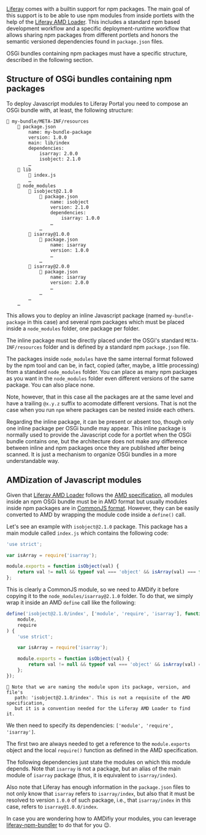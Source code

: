 [Liferay](https://github.com/liferay/liferay-portal) comes with a builtin support for npm packages. The main goal of this support is to be able to use npm modules from inside portlets with the help of the [Liferay AMD Loader](https://github.com/liferay/liferay-amd-loader). This includes a standard npm based development workflow and a specific deployment-runtime workflow that allows sharing npm packages from different portlets and honors the semantic versioned dependencies found in `package.json` files.

OSGi bundles containing npm packages must have a specific structure, described in the following section.

## Structure of OSGi bundles containing npm packages

To deploy Javascript modules to Liferay Portal you need to compose an OSGi bundle with, at least, the following structure:

```
📂 my-bundle/META-INF/resources
    📄 package.json
        name: my-bundle-package
        version: 1.0.0
        main: lib/index
        dependencies:
            isarray: 2.0.0
            isobject: 2.1.0
        …
    📂 lib
        📄 index.js
        …
    📂 node_modules
        📂 isobject@2.1.0
            📄 package.json
                name: isobject
                version: 2.1.0
                dependencies:
                    isarray: 1.0.0
                …
            …
        📂 isarray@1.0.0
            📄 package.json
                name: isarray
                version: 1.0.0
                …
            …
        📂 isarray@2.0.0
            📄 package.json
                name: isarray
                version: 2.0.0
                …
            …
        …
    …
```

This allows you to deploy an inline Javascript package (named `my-bundle-package` in this case) and several npm packages which must be placed inside a `node_modules` folder, one package per folder.

The inline package must be directly placed under the OSGi's standard `META-INF/resources` folder and is defined by a standard npm `package.json` file.

The packages inside `node_modules` have the same internal format followed by the npm tool and can be, in fact, copied (after, maybe, a little processing) from a standard `node_modules` folder. You can place as many npm packages as you want in the `node_modules` folder even different versions of the same package. You can also place none.

Note, however, that in this case all the packages are at the same level and have a trailing `@x.y.z` suffix to acomodate different versions. That is not the case when you run `npm` where packages can be nested inside each others.

Regarding the inline package, it can be present or absent too, though only one inline package per OSGi bundle may appear. This inline package is normally used to provide the Javascript code for a portlet when the OSGi bundle contains one, but the architecture does not make any difference between inline and npm packages once they are published after being scanned. It is just a mechanism to organize OSGi bundles in a more understandable way.

## AMDization of Javascript modules

Given that [Liferay AMD Loader](https://github.com/liferay/liferay-amd-loader) follows the [AMD specification](https://github.com/amdjs/amdjs-api/blob/master/AMD.md), all modules inside an npm OSGi bundle must be in AMD format but usually modules inside npm packages are in [CommonJS format](https://nodejs.org/api/modules.html). However, they can be easily converted to AMD by wrapping the module code inside a `define()` call.

Let's see an example with `isobject@2.1.0` package. This package has a main module called `index.js` which contains the following code:

```javascript
'use strict';

var isArray = require('isarray');

module.exports = function isObject(val) {
	return val != null && typeof val === 'object' && isArray(val) === false;
};
```

This is clearly a CommonJS module, so we need to AMDify it before copying it to the `node_modules/isarray@2.1.0` folder. To do that, we simply wrap it inside an AMD `define` call like the following:

```javascript
define('isobject@2.1.0/index', ['module', 'require', 'isarray'], function (
	module,
	require
) {
	'use strict';

	var isArray = require('isarray');

	module.exports = function isObject(val) {
		return val != null && typeof val === 'object' && isArray(val) === false;
	};
});
```

```
👀 Note that we are naming the module upon its package, version, and file's
   path: 'isobject@2.1.0/index'. This is not a requisite of the AMD specification,
   but it is a convention needed for the Liferay AMD Loader to find it.
```

We then need to specify its dependencies: `['module', 'require', 'isarray']`.

The first two are always needed to get a reference to the `module.exports` object and the local `require()` function as defined in the AMD specification.

The following dependencies just state the modules on which this module depends. Note that `isarray` is not a package, but an alias of the main module of `isarray` package (thus, it is equivalent to `isarray/index`).

Also note that Liferay has enough information in the `package.json` files to not only know that `isarray` refers to `isarray/index`, but also that it must be resolved to version `1.0.0` of such package, i.e., that `isarray/index` in this case, refers to `isarray@1.0.0/index`.

In case you are wondering how to AMDifiy your modules, you can leverage [liferay-npm-bundler](https://github.com/liferay/liferay-js-toolkit/blob/master/packages/liferay-npm-bundler) to do that for you 😉.
